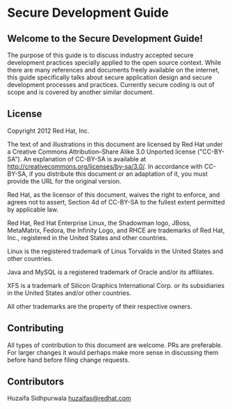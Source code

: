 # Secure Development Guide

## Welcome to the Secure Development Guide!

The purpose of this guide is to discuss industry accepted secure development practices specially applied to the open source context. While there are many references and documents freely available on the internet, this guide specifically talks about secure application design and secure development processes and practices. Currently secure coding is out of scope and is covered by another similar document.

## License
Copyright 2012 Red Hat, Inc.

The text of and illustrations in this document are licensed by Red Hat under a Creative Commons Attribution–Share Alike 3.0 Unported license ("CC-BY-SA"). An explanation of CC-BY-SA is available at http://creativecommons.org/licenses/by-sa/3.0/. In accordance with CC-BY-SA, if you distribute this document or an adaptation of it, you must provide the URL for the original version.

Red Hat, as the licensor of this document, waives the right to enforce, and agrees not to assert, Section 4d of CC-BY-SA to the fullest extent permitted by applicable law.

Red Hat, Red Hat Enterprise Linux, the Shadowman logo, JBoss, MetaMatrix, Fedora, the Infinity Logo, and RHCE are trademarks of Red Hat, Inc., registered in the United States and other countries.

Linux is the registered trademark of Linus Torvalds in the United States and other countries.

Java and MySQL is a registered trademark of Oracle and/or its affiliates.

XFS is a trademark of Silicon Graphics International Corp. or its subsidiaries in the United States and/or other countries.

All other trademarks are the property of their respective owners.

## Contributing
All types of contribution to this document are welcome. PRs are preferable. For larger changes it would perhaps make more sense in discussing them before hand before filing change requests.

## Contributors
Huzaifa Sidhpurwala <huzaifas@redhat.com>


